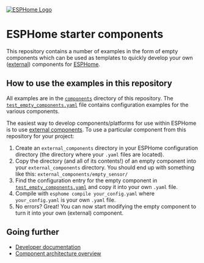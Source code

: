 <a href="https://esphome.io/">
  <picture>
    <source media="(prefers-color-scheme: dark)" srcset="https://esphome.io/_static/logo-text-on-dark.svg", alt="ESPHome Logo">
    <img src="https://esphome.io/_static/logo-text-on-light.svg" alt="ESPHome Logo">
  </picture>
</a>

# ESPHome starter components

This repository contains a number of examples in the form of empty components which can be used as templates to quickly
develop your own ([external](https://esphome.io/components/external_components)) components for
[ESPHome](https://esphome.io).

## How to use the examples in this repository

All examples are in the [`components`](components/) directory of this repository. The
[`test_empty_components.yaml`](test_empty_components.yaml) file contains configuration examples for the various
components.

The easiest way to develop components/platforms for use within ESPHome is to use
[external components](https://esphome.io/components/external_components). To use a particular component from this
repository for your project:

1. Create an `external_components` directory in your ESPHome configuration directory (the directory where your `.yaml` 
  files are located).
1. Copy the directory (and all of its contents!) of an empty component into your `external_components` directory. You
  should end up with something like this: `external_components/empty_sensor/`
1. Find the configuration entry for the empty component in [`test_empty_components.yaml`](test_empty_components.yaml) 
   and copy it into your own `.yaml` file.
1. Compile with `esphome compile your_config.yaml` where `your_config.yaml` is your own `.yaml` file.
1. No errors? Great! You can now start modifying the empty component to turn it into your own (external) component.

## Going further

- [Developer documentation](https://developers.esphome.io)
- [Component architecture overview](https://developers.esphome.io/architecture/components/)
